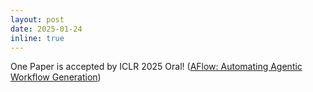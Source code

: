```yaml
---
layout: post
date: 2025-01-24
inline: true
---
```

One Paper is accepted by ICLR 2025 Oral! ([AFlow: Automating Agentic Workflow Generation](https://openreview.net/forum?id=z5uVAKwmjf))

